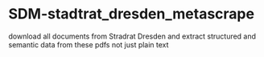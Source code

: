 # SDM-stadtrat_dresden_metascrape
download all documents from Stradrat Dresden and extract structured and semantic data from these pdfs not just plain text

